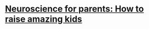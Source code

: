 
# [Neuroscience for parents: How to raise amazing kids](https://www.udemy.com/course/neuroscience-and-parenting/)